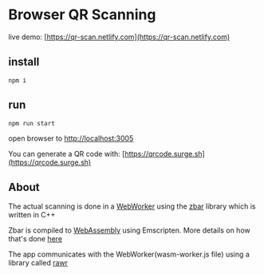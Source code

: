 # Browser QR Scanning

live demo: [https://qr-scan.netlify.com](https://qr-scan.netlify.com)

## install
`npm i`

## run
`npm run start`

open browser to [http://localhost:3005](http://localhost:3005)

You can generate a QR code with: [https://qrcode.surge.sh](https://qrcode.surge.sh)

## About

The actual scanning is done in a [WebWorker](https://developer.mozilla.org/en-US/docs/Web/API/Web_Workers_API/Using_web_workers) using the [zbar](http://zbar.sourceforge.net/) library which is written in C++

Zbar is compiled to [WebAssembly](https://webassembly.org/) using Emscripten. More details on how that's done [here](https://barkeywolf.consulting/posts/barcode-scanner-webassembly/)

The app communicates with the WebWorker(wasm-worker.js file) using a library called [rawr](https://github.com/iceddev/rawr)

